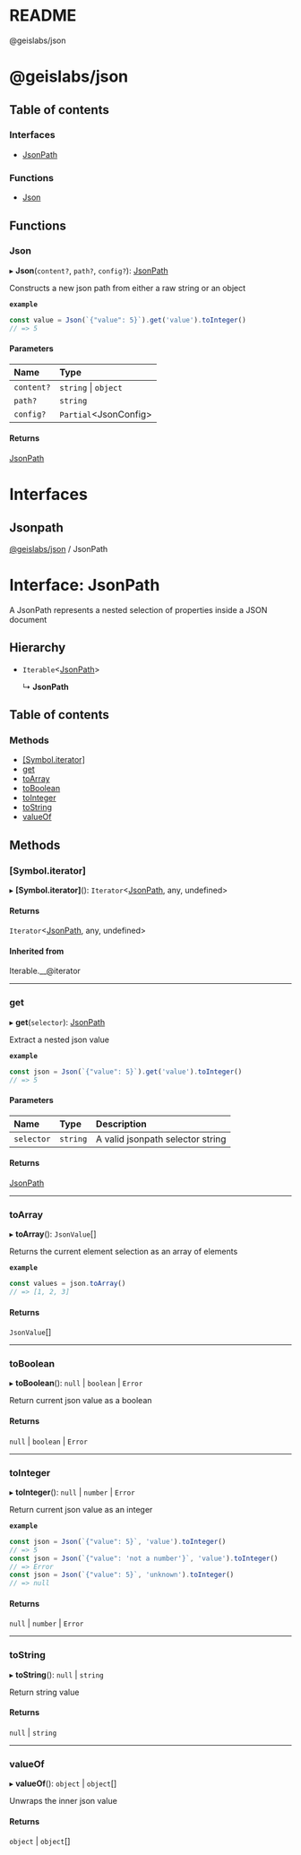 # README

@geislabs/json

# @geislabs/json

## Table of contents

### Interfaces

- [JsonPath](#jsonpath)

### Functions

- [Json](#json)

## Functions

### Json

▸ **Json**(`content?`, `path?`, `config?`): [JsonPath](#jsonpath)

Constructs a new json path from either a raw string
or an object

**`example`**
```typescript
const value = Json(`{"value": 5}`).get('value').toInteger()
// => 5
```

#### Parameters

| Name | Type |
| :------ | :------ |
| `content?` | `string` \| `object` |
| `path?` | `string` |
| `config?` | `Partial`<JsonConfig\> |

#### Returns

[JsonPath](#jsonpath)

# Interfaces

## Jsonpath

[@geislabs/json](#readme) / JsonPath

# Interface: JsonPath

A JsonPath represents a nested selection of
properties inside a JSON document

## Hierarchy

- `Iterable`<[JsonPath](#jsonpath)\>

  ↳ **JsonPath**

## Table of contents

### Methods

- [[Symbol.iterator]](jsonpath.md#[symbol.iterator])
- [get](#get)
- [toArray](#toarray)
- [toBoolean](#toboolean)
- [toInteger](#tointeger)
- [toString](#tostring)
- [valueOf](#valueof)

## Methods

### [Symbol.iterator]

▸ **[Symbol.iterator]**(): `Iterator`<[JsonPath](#jsonpath), any, undefined\>

#### Returns

`Iterator`<[JsonPath](#jsonpath), any, undefined\>

#### Inherited from

Iterable.\_\_@iterator

___

### get

▸ **get**(`selector`): [JsonPath](#jsonpath)

Extract a nested json value

**`example`**
```typescript
const json = Json(`{"value": 5}`).get('value').toInteger()
// => 5
```

#### Parameters

| Name | Type | Description |
| :------ | :------ | :------ |
| `selector` | `string` | A valid jsonpath selector string |

#### Returns

[JsonPath](#jsonpath)

___

### toArray

▸ **toArray**(): `JsonValue`[]

Returns the current element selection as
an array of elements

**`example`**
```typescript
const values = json.toArray()
// => [1, 2, 3]
```

#### Returns

`JsonValue`[]

___

### toBoolean

▸ **toBoolean**(): ``null`` \| `boolean` \| `Error`

Return current json value as a boolean

#### Returns

``null`` \| `boolean` \| `Error`

___

### toInteger

▸ **toInteger**(): ``null`` \| `number` \| `Error`

Return current json value as an integer

**`example`**
```typescript
const json = Json(`{"value": 5}`, 'value').toInteger()
// => 5
const json = Json(`{"value": 'not a number'}`, 'value').toInteger()
// => Error
const json = Json(`{"value": 5}`, 'unknown').toInteger()
// => null
```

#### Returns

``null`` \| `number` \| `Error`

___

### toString

▸ **toString**(): ``null`` \| `string`

Return string value

#### Returns

``null`` \| `string`

___

### valueOf

▸ **valueOf**(): `object` \| `object`[]

Unwraps the inner json value

#### Returns

`object` \| `object`[]
